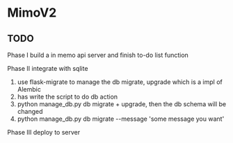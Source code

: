 # MimoV2

## TODO
Phase I
build a in memo api server and finish to-do list function

Phase II
integrate with sqlite
1. use flask-migrate to manage the db migrate, upgrade which is a impl of Alembic
2. has write the script to do db action
3. python manage_db.py db migrate + upgrade, then the db schema will be changed
4. python manage_db.py db migrate --message 'some message you want'

Phase III
deploy to server